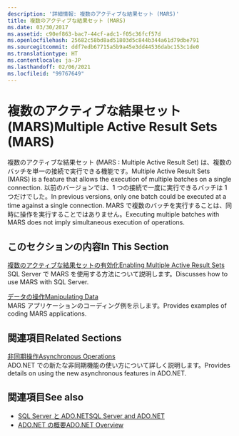 ```yaml
---
description: '詳細情報: 複数のアクティブな結果セット (MARS)'
title: 複数のアクティブな結果セット (MARS)
ms.date: 03/30/2017
ms.assetid: c90ef863-bac7-44cf-adc1-f05c36fcf57d
ms.openlocfilehash: 25682c58bd8ad51803d5c844b344a61d79dbe791
ms.sourcegitcommit: ddf7edb67715a5b9a45e3dd44536dabc153c1de0
ms.translationtype: HT
ms.contentlocale: ja-JP
ms.lasthandoff: 02/06/2021
ms.locfileid: "99767649"
---
```

# <a name="multiple-active-result-sets-mars"></a><span data-ttu-id="998ee-103">複数のアクティブな結果セット (MARS)</span><span class="sxs-lookup"><span data-stu-id="998ee-103">Multiple Active Result Sets (MARS)</span></span>

<span data-ttu-id="998ee-104">複数のアクティブな結果セット (MARS : Multiple Active Result Set) は、複数のバッチを単一の接続で実行できる機能です。</span><span class="sxs-lookup"><span data-stu-id="998ee-104">Multiple Active Result Sets (MARS) is a feature that allows the execution of multiple batches on a single connection.</span></span> <span data-ttu-id="998ee-105">以前のバージョンでは、1 つの接続で一度に実行できるバッチは 1 つだけでした。</span><span class="sxs-lookup"><span data-stu-id="998ee-105">In previous versions, only one batch could be executed at a time against a single connection.</span></span> <span data-ttu-id="998ee-106">MARS で複数のバッチを実行することは、同時に操作を実行することではありません。</span><span class="sxs-lookup"><span data-stu-id="998ee-106">Executing multiple batches with MARS does not imply simultaneous execution of operations.</span></span>  
  
## <a name="in-this-section"></a><span data-ttu-id="998ee-107">このセクションの内容</span><span class="sxs-lookup"><span data-stu-id="998ee-107">In This Section</span></span>  

 [<span data-ttu-id="998ee-108">複数のアクティブな結果セットの有効化</span><span class="sxs-lookup"><span data-stu-id="998ee-108">Enabling Multiple Active Result Sets</span></span>](enabling-multiple-active-result-sets.md)  
 <span data-ttu-id="998ee-109">SQL Server で MARS を使用する方法について説明します。</span><span class="sxs-lookup"><span data-stu-id="998ee-109">Discusses how to use MARS with SQL Server.</span></span>  
  
 [<span data-ttu-id="998ee-110">データの操作</span><span class="sxs-lookup"><span data-stu-id="998ee-110">Manipulating Data</span></span>](manipulating-data.md)  
 <span data-ttu-id="998ee-111">MARS アプリケーションのコーディング例を示します。</span><span class="sxs-lookup"><span data-stu-id="998ee-111">Provides examples of coding MARS applications.</span></span>  
  
## <a name="related-sections"></a><span data-ttu-id="998ee-112">関連項目</span><span class="sxs-lookup"><span data-stu-id="998ee-112">Related Sections</span></span>  

 [<span data-ttu-id="998ee-113">非同期操作</span><span class="sxs-lookup"><span data-stu-id="998ee-113">Asynchronous Operations</span></span>](asynchronous-operations.md)  
 <span data-ttu-id="998ee-114">ADO.NET での新たな非同期機能の使い方について詳しく説明します。</span><span class="sxs-lookup"><span data-stu-id="998ee-114">Provides details on using the new asynchronous features in ADO.NET.</span></span>  
  
## <a name="see-also"></a><span data-ttu-id="998ee-115">関連項目</span><span class="sxs-lookup"><span data-stu-id="998ee-115">See also</span></span>

- [<span data-ttu-id="998ee-116">SQL Server と ADO.NET</span><span class="sxs-lookup"><span data-stu-id="998ee-116">SQL Server and ADO.NET</span></span>](index.md)
- [<span data-ttu-id="998ee-117">ADO.NET の概要</span><span class="sxs-lookup"><span data-stu-id="998ee-117">ADO.NET Overview</span></span>](../ado-net-overview.md)
